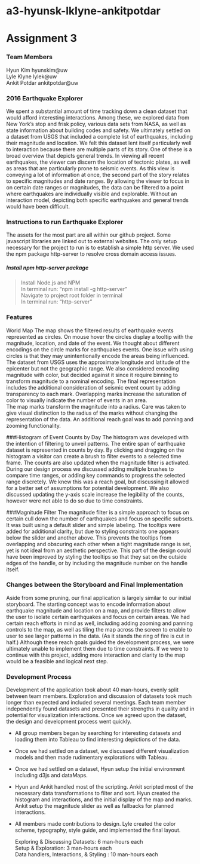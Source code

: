 # a3-hyunsk-lklyne-ankitpotdar

# Assignment 3

### Team Members

Hyun Kim hyunskim@uw  
Lyle Klyne lylek@uw  
Ankit Potdar ankitpotdar@uw  

### 2016 Earthquake Explorer

We spent a substantial amount of time tracking down a clean dataset that would afford interesting interactions. Among these, we explored data from New York’s stop and frisk policy, various data sets from NASA, as well as state information about building codes and safety. We ultimately settled on a dataset from USGS that included a complete list of earthquakes, including their magnitude and location. We felt this dataset lent itself particularly well to interaction because there are multiple parts of its story. One of these is a broad overview that depicts general trends. In viewing all recent earthquakes, the viewer can discern the location of tectonic plates, as well as areas that are particularly prone to seismic events. As this view is conveying a lot of information at once, the second part of the story relates to specific magnitudes and date ranges. By allowing the viewer to focus in on certain date ranges or magnitudes, the data can be filtered to a point where earthquakes are individually visible and explorable. Without an interaction model, depicting both specific earthquakes and general trends would have been difficult. 


### Instructions to run Earthquake Explorer
The assets for the most part are all within our github project. Some javascript libraries are linked out to external websites. The only setup necessary for the project to run is to establish a simple http server. We used the npm package http-server to resolve cross domain access issues. 

##### Install npm http-server package
> Install Node.js and NPM   
> In terminal run: “npm install -g http-server”  
> Navigate to project root folder in terminal  
> In terminal run: “http-server”  

### Features
World Map
The map shows the filtered results of earthquake events represented as circles. On mouse hover the circles display a tooltip with the magnitude, location, and date of the event. We thought about different encodings on the circle marks for earthquakes events. One issue with using circles is that they may unintentionally encode the areas being influenced. The dataset from USGS uses the approximate longitude and latitude of the epicenter but not the geographic range. We also considered encoding magnitude with color, but decided against it since it require binning to transform magnitude to a nominal encoding. The final representation includes the additional consideration of seismic event count by adding transparency to each mark. Overlapping marks increase the saturation of color to visually indicate the number of events in an area.  
The map marks transform the magnitude into a radius. Care was taken to give visual distinction to the radius of the marks without changing the representation of the data. An additional reach goal was to add panning and zooming functionality. 

###Histogram of Event Counts by Day
The histogram was developed with the intention of filtering to unveil patterns. The entire span of earthquake dataset is represented in counts by day. By clicking and dragging on the histogram a visitor can create a brush to filter events to a selected time frame. The counts are also updated when the magnitude filter is activated. During our design process we discussed adding multiple brushes to compare time ranges, or adding key commands to progress the selected range discretely. We knew this was a reach goal, but discussing it allowed for a better set of assumptions for potential development. We also discussed updating the y-axis scale increase the legibility of the counts, however were not able to do so due to time constraints. 

###Magnitude Filter 
The magnitude filter is a simple approach to focus on certain cull down the number of earthquakes and focus on specific subsets. It was built using a default slider and simple labeling. The tooltips were added for additional clarity, but due to styling constraints one appears below the slider and another above. This prevents the tooltips from overlapping and obscuring each other when a tight magnitude range is set, yet is not ideal from an aesthetic perspective. This part of the design could have been improved by styling the tooltips so that they sat on the outside edges of the handle, or by including the magnitude number on the handle itself. 



### Changes between the Storyboard and Final Implementation
Aside from some pruning, our final application is largely similar to our initial storyboard. The starting concept was to encode information about earthquake magnitude and location on a map, and provide filters to allow the user to isolate certain earthquakes and focus on certain areas. We had certain reach efforts in mind as well, including adding zooming and panning controls to the map, as well as tiling the map across the screen to enable to user to see larger patterns in the data. (As it stands the ring of fire is cut in half.) Although these reach goals guided the development process, we were ultimately unable to implement them due to time constraints. If we were to continue with this project, adding more interaction and clarity to the map would be a feasible and logical next step.  


### Development Process
Development of the application took about 40 man-hours, evenly split between team members. Exploration and discussion of datasets took much longer than expected and included several meetings. Each team member independently found datasets and presented their strengths in quality and in potential for visualization interactions. Once we agreed upon the dataset, the design and development process went quickly.

* All group members began by searching for interesting datasets and loading them into Tableau to find interesting depictions of the data. 
* Once we had settled on a dataset, we discussed different visualization models and then made rudimentary explorations with Tableau. . 
* Once we had settled on a dataset, Hyun setup the initial environment including d3js and dataMaps. 
* Hyun and Ankit handled most of the scripting. Ankit scripted most of the necessary data transformations to filter and sort. Hyun created the histogram and interactions, and the initial display of the map and marks. Ankit setup the magnitude slider as well as fallbacks for planned interactions. 
* All members made contributions to design. Lyle created the color scheme, typography, style guide, and implemented the final layout. 

  Exploring & Discussing Datasets: 6 man-hours each  
  Setup & Exploration: 3 man-hours each   
  Data handlers, Interactions, & Styling : 10 man-hours each   
